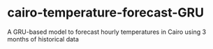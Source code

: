 # cairo-temperature-forecast-GRU
A GRU-based model to forecast hourly temperatures in Cairo using 3 months of historical data

